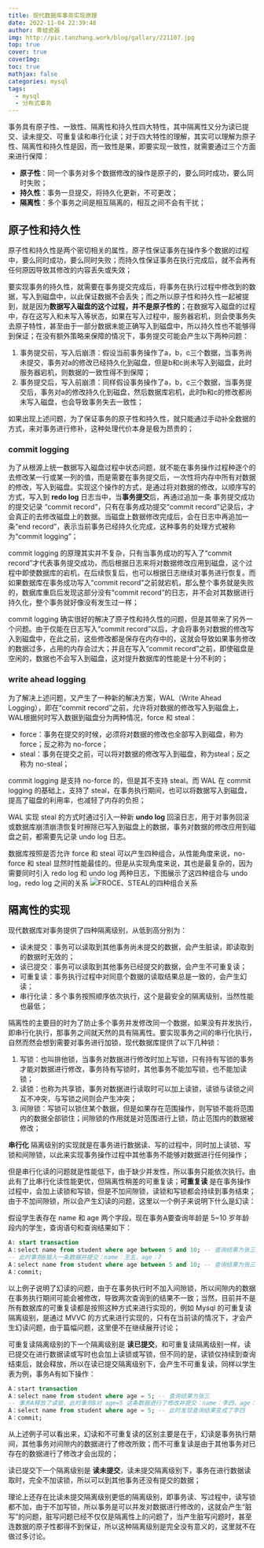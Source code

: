 ```yaml
---
title: 现代数据库事务实现原理
date: 2022-11-04 22:39:48
author: 青蛙瓷器
img: http://pic.tanzhang.work/blog/gallary/221107.jpg
top: true
cover: true
coverImg: 
toc: true
mathjax: false
categories: mysql
tags:
  - mysql
  - 分布式事务
---
```

事务具有原子性、一致性、隔离性和持久性四大特性，其中隔离性又分为读已提交、读未提交、可重复读和串行化读；对于四大特性的理解，其实可以理解为原子性、隔离性和持久性是因，而一致性是果，即要实现一致性，就需要通过三个方面来进行保障：

- **原子性**：同一个事务对多个数据修改的操作是原子的，要么同时成功，要么同时失败；
- **持久性**：事务一旦提交，将持久化更新，不可更改；
- **隔离性**：多个事务之间是相互隔离的，相互之间不会有干扰；

## 原子性和持久性

原子性和持久性是两个密切相关的属性，原子性保证事务在操作多个数据的过程中，要么同时成功，要么同时失败；而持久性保证事务在执行完成后，就不会再有任何原因导致其修改的内容丢失或失效；

要实现事务的持久性，就需要在事务提交完成后，将事务在执行过程中修改到的数据，写入到磁盘中，以此保证数据不会丢失；而之所以原子性和持久性一起被提到，就是因为**数据写入磁盘的这个过程，并不是原子性的**；在数据写入磁盘的过程中，存在这写入和未写入等状态，如果在写入过程中，服务器宕机，则会使事务失去原子特性，甚至由于一部分数据未能正确写入到磁盘中，所以持久性也不能够得到保证；在没有额外策略来保障的情况下，事务提交可能会产生以下两种问题：

1. 事务提交前，写入后崩溃：假设当前事务操作了a，b，c三个数据，当事务尚未提交，事务对a的修改已经持久化到磁盘，但是b和c尚未写入到磁盘，此时服务器宕机，则数据的一致性得不到保障；
2. 事务提交后，写入前崩溃：同样假设事务操作了a，b，c三个数据，当事务提交后，事务对a的修改持久化到磁盘，然后数据库宕机，此时b和c的修改都尚未写入磁盘，也会导致事务失去一致性；

如果出现上述问题，为了保证事务的原子性和持久性，就只能通过手动补全数据的方式，来对事务进行修补，这种处理代价本身是极为昂贵的；

### commit logging

为了从根源上统一数据写入磁盘过程中状态问题，就不能在事务操作过程种逐个的去修改某一行或某一列的值，而是需要在事务提交后，一次性将内存中所有对数据的修改，写入到磁盘。实现这个操作的方式，是通过将对数据的修改，以顺序写的方式，写入到 **redo log** 日志当中，当**事务提交**后，再通过追加一条 事务提交成功 的提交记录 “commit record”，只有在事务成功提交“commit record”记录后，才会真正的去修改磁盘上的数据。当磁盘上数据修改完成后，会在日志中再追加一条“end record”，表示当前事务已经持久化完成，这种事务的处理方式被称为“commit logging”；

commit logging 的原理其实并不复杂，只有当事务成功的写入了“commit record”才代表事务提交成功，而后根据日志来将对数据修改应用到磁盘，这个过程中即使数据库的宕机，在后续恢复后，也可以根据日志继续对事务进行恢复。而如果数据库在事务成功写入“commit record”之前就宕机，那么整个事务就是失败的，数据库重启后发现这部分没有“commit record”的日志，并不会对其数据进行持久化，整个事务就好像没有发生过一样；

commit logging 确实很好的解决了原子性和持久性的问题，但是其带来了另外一个问题。由于仅能在日志写入“commit record”以后，才会将事务对数据的修改写入到磁盘中，在此之前，这些修改都是保存在内存中的，这就会导致如果事务修改的数据过多，占用的内存会过大；并且在写入“commit record”之前，即使磁盘是空闲的，数据也不会写入到磁盘，这对提升数据库的性能是十分不利的；

### write ahead logging

为了解决上述问题，又产生了一种新的解决方案，WAL（Write Ahead Logging），即在“commit record”之前，允许将对数据的修改写入到磁盘上，WAL根据何时写入数据到磁盘分为两种情况，force 和 steal：

- force：事务在提交的时候，必须将对数据的修改也全部写入到磁盘，称为force；反之称为 no-force；
- steal：事务在提交之前，可以将对数据的修改写入到磁盘，称为steal；反之称为 no-steal；

commit logging 是支持 no-force 的，但是其不支持 steal。而 WAL 在 commit logging 的基础上，支持了 steal，在事务执行期间，也可以将数据写入到磁盘，提高了磁盘的利用率，也减轻了内存的负担；

WAL 实现 steal 的方式时通过引入一种新 **undo log** 回滚日志，用于对事务回滚或数据库崩溃崩溃恢复时擦除已写入到磁盘上的数据，事务对数据的修改应用到磁盘之前，都需要先记录 undo log 日志。

数据库按照是否允许 force 和 steal 可以产生四种组合，从性能角度来说，no-force 和 steal 显然时性能最佳的。但是从实现角度来说，其也是最复杂的，因为需要同时引入 redo log 和 undo log 两种日志，下图展示了这四种组合与 undo log，redo log 之间的关系
![FROCE、STEAL的四种组合关系](http://pic.tanzhang.work/blog/force_steal.png)

## 隔离性的实现

现代数据库对事务提供了四种隔离级别，从低到高分别为：

- 读未提交：事务可以读取到其他事务尚未提交的数据，会产生脏读，即读取到的数据时无效的；
- 读已提交：事务可以读取到其他事务已经提交的数据，会产生不可重复读；
- 可重复读：事务执行过程中对同意个数据的读取结果总是一致的，会产生幻读；
- 串行化读：多个事务按照顺序依次执行，这个是最安全的隔离级别，当然性能也最低；

隔离性的主要目的时为了防止多个事务并发修改同一个数据，如果没有并发执行，即串行化执行，那事务之间就天然的具有隔离性。要实现事务之间的串行化执行，自然而然会想到需要对事务进行加锁，现代数据库提供了以下几种锁：

1. 写锁：也叫排他锁，当事务对数据进行修改时加上写锁，只有持有写锁的事务才能对数据进行修改，事务持有写锁时，其他事务不能加写锁，也不能加读锁；
2. 读锁：也称为共享锁，事务对数据进行读取时可以加上读锁，读锁与读锁之间互不冲突，与写锁之间则会产生冲突；
3. 间隙锁：写锁可以锁住某个数据，但是如果存在范围操作，则写锁不能将范围内的数据全部锁住；间隙锁的作用就是对范围进行上锁，防止范围内的数据被修改；

**串行化** 隔离级别的实现就是在事务进行数据读、写的过程中，同时加上读锁、写锁和间隙锁，以此来实现事务操作过程中其他事务不能够对数据进行任何操作；

但是串行化读的问题就是性能低下，由于缺少并发性，所以事务只能依次执行。由此有了比串行化读性能更优，但隔离性稍差的可重复读；**可重复读** 是在事务操作过程中，会加上读锁和写锁，但是不加间隙锁，读锁和写锁都会持续到事务结束；由于不加间隙锁，所以会产生幻读的问题，这里以一个例子来说明下什么是幻读：

假设学生表存在 name 和 age 两个字段，现在事务A要查询年龄是 5~10 岁年龄段内的学生，查询语句和查询结果如下：

```sql
A: start transaction
A：select name from student where age between 5 and 10; -- 查询结果为张三和李四
-- 此时事务B插入一条数据并提交：name：王五，age：7
A：select name from student where age between 5 and 10; -- 查询结果为张三、李四和王五，跟第一次查询结果不一样
A：commit;
```

以上例子说明了幻读的问题，由于在事务执行时不加入间隙锁，所以间隙内的数据在事务执行期间可能会被修改，导致两次查询到的结果不一致；当然，目前并不是所有数据库的可重复读都是按照这种方式来进行实现的，例如 Mysql 的可重复读隔离级别，是通过 MVVC 的方式来进行实现的，只有在当前读的情况下，才会产生幻读问题，由于篇幅问题，这里便不在继续展开讨论；

可重复读隔离级别的下一个隔离级别是 **读已提交**，和可重复读隔离级别一样，读已提交在进行数据读或写时也会加上读锁或写锁，但不同的是，读锁仅持续到查询结束后，就会释放，所以在读已提交隔离级别下，会产生不可重复读，同样以学生表为例，事务A有如下操作：

```sql
A：start transaction
A：select name from student where age = 5; -- 查询结果为张三
-- 事务A释放了读锁，此时事务B对 age=5 这条数据进行了修改并提交：name：李四，age：5
A：select name from student where age = 5; -- 此时发现查询结果变成了李四
A：commit;
```

从上述例子可以看出来，幻读和不可重复读的区别主要是在于，幻读是事务执行期间，其他事务对间隙内的数据进行了修改所致；而不可重复读是由于其他事务对已存在的数据进行了修改才会出现的；

读已提交下一个隔离级别是 **读未提交**，读未提交隔离级别下，事务在进行数据读取时，完全不加读锁，所以可以到其他事务还没有提交的数据；

理论上还存在比读未提交隔离级别更低的隔离级别，即事务读、写过程中，读写锁都不加，由于不加写锁，所以事务是可以并发对数据进行修改的，这就会产生“脏写”的问题，脏写问题已经不仅仅是隔离性上的问题了，当产生脏写问题时，甚至连数据的原子性都得不到保证，所以这种隔离级别是完全没有意义的，这里就不在做过多讨论。
